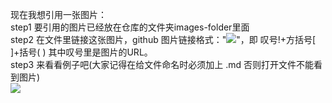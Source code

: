 现在我想引用一张图片：  
step1 要引用的图片已经放在仓库的文件夹images-folder里面  
step2 在文件里链接这张图片，github 图片链接格式："![](img_url)"，即 叹号!+方括号[ ]+括号( ) 其中叹号里是图片的URL。  
step3 来看看例子吧(大家记得在给文件命名时必须加上 .md 否则打开文件不能看到图片)  
![](https://github.com/bigbeats/Git-Github-notes-for-study/blob/master/images-folder/TeamLogo.png)
